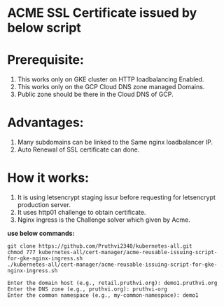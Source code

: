# ACME SSL Certificate issued by below script

# Prerequisite:

1. This works only on GKE cluster on HTTP loadbalancing Enabled.
2. This works only on the GCP Cloud DNS zone managed Domains.
3. Public zone should be there in the Cloud DNS of GCP.

# Advantages:

1. Many subdomains can be linked to the Same nginx loadbalancer IP.
2. Auto Renewal of SSL certificate can done.

# How it works:

1. It is using letsencrypt staging issur before requesting for letsencrypt production server.
2. It uses http01 challenge to obtain certificate.
3. Nginx ingress is the Challenge solver which given by Acme.

**use below commands:**
```
git clone https://github.com/Pruthvi2340/kubernetes-all.git
chmod 777 kubernetes-all/cert-manager/acme-reusable-issuing-script-for-gke-nginx-ingress.sh
./kubernetes-all/cert-manager/acme-reusable-issuing-script-for-gke-nginx-ingress.sh
```
```
Enter the domain host (e.g., retail.pruthvi.org): demo1.pruthvi.org
Enter the DNS zone (e.g., pruthvi.org): pruthvi-org
Enter the common namespace (e.g., my-common-namespace): demo1
```
